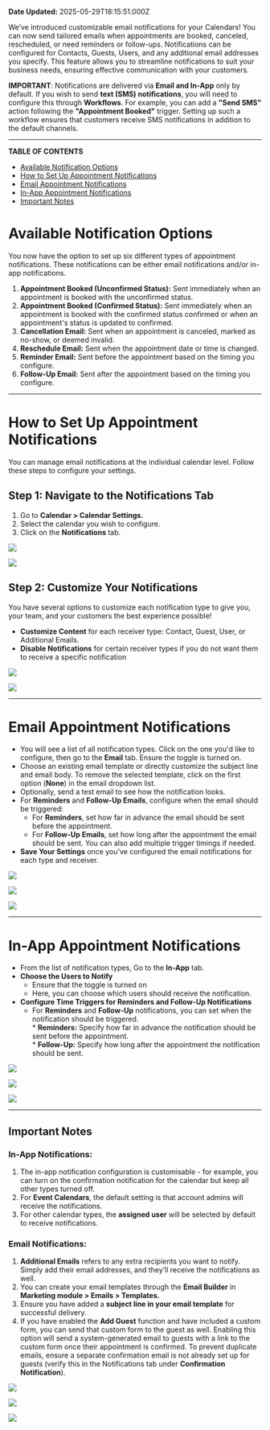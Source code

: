 **Date Updated:** 2025-05-29T18:15:51.000Z

We’ve introduced customizable email notifications for your Calendars! You can now send tailored emails when appointments are booked, canceled, rescheduled, or need reminders or follow-ups. Notifications can be configured for Contacts, Guests, Users, and any additional email addresses you specify. This feature allows you to streamline notifications to suit your business needs, ensuring effective communication with your customers.

  
**IMPORTANT**: Notifications are delivered via **Email and In-App** only by default. If you wish to send **text (SMS) notifications**, you will need to configure this through **Workflows**. For example, you can add a **"Send SMS"** action following the **"Appointment Booked"** trigger. Setting up such a workflow ensures that customers receive SMS notifications in addition to the default channels.

---

**TABLE OF CONTENTS**

* [Available Notification Options](#Available-Notification-Options)
* [How to Set Up Appointment Notifications](#How-to-Set-Up-Appointment-Notifications)
* [Email Appointment Notifications](#Email-Appointment-Notifications)
* [In-App Appointment Notifications](#In-App-Appointment-Notifications)[](#Important-Notes)
* [Important Notes](#Important-Notes)

  
# **Available Notification Options**

You now have the option to set up six different types of appointment notifications. These notifications can be either email notifications and/or in-app notifications.

  
1. **Appointment Booked (Unconfirmed Status):** Sent immediately when an appointment is booked with the unconfirmed status.
2. **Appointment Booked (Confirmed Status):** Sent immediately when an appointment is booked with the confirmed status confirmed or when an appointment's status is updated to confirmed.
3. **Cancellation Email:** Sent when an appointment is canceled, marked as no-show, or deemed invalid.
4. **Reschedule Email:** Sent when the appointment date or time is changed.
5. **Reminder Email:** Sent before the appointment based on the timing you configure.
6. **Follow-Up Email:** Sent after the appointment based on the timing you configure.

  
---

  
# **How to Set Up Appointment Notifications**

You can manage email notifications at the individual calendar level. Follow these steps to configure your settings.

  
## **Step 1:** Navigate to the Notifications Tab

1. Go to **Calendar > Calendar Settings.**
2. Select the calendar you wish to configure.
3. Click on the **Notifications** tab.

  
![](https://s3.amazonaws.com/cdn.freshdesk.com/data/helpdesk/attachments/production/155035031766/original/2Eh8_NnR43k9hinolLwSiDBf0I_Gjc1lWA.png?1729411994)

![](https://s3.amazonaws.com/cdn.freshdesk.com/data/helpdesk/attachments/production/155035031794/original/OriLlXqHvzaahnlfEpp8phkWon6jlLhZXA.png?1729412089)

  
## **Step 2:** Customize Your Notifications

You have several options to customize each notification type to give you, your team, and your customers the best experience possible!  
  
* **Customize Content** for each receiver type: Contact, Guest, User, or Additional Emails.
* **Disable Notifications** for certain receiver types if you do not want them to receive a specific notification

  
![](https://s3.amazonaws.com/cdn.freshdesk.com/data/helpdesk/attachments/production/155035031826/original/-7fpip6tM60KitNDVaoKz4VKHTtnBp1MrA.png?1729412151)

  
![](https://s3.amazonaws.com/cdn.freshdesk.com/data/helpdesk/attachments/production/155035032450/original/53hyQmVM-1KH6oFCbp--zcAF6qg6nsYn-g.png?1729413848)

  
---

  
# **Email Appointment Notifications**

* You will see a list of all notification types. Click on the one you'd like to configure, then go to the **Email** tab. Ensure the toggle is turned on.
* Choose an existing email template or directly customize the subject line and email body. To remove the selected template, click on the first option (**None**) in the email dropdown list.
* Optionally, send a test email to see how the notification looks.
* For **Reminders** and **Follow-Up Emails**, configure when the email should be triggered:  
   * For **Reminders**, set how far in advance the email should be sent before the appointment.  
   * For **Follow-Up Emails**, set how long after the appointment the email should be sent. You can also add multiple trigger timings if needed.
* **Save Your Settings** once you’ve configured the email notifications for each type and receiver.

  
![](https://s3.amazonaws.com/cdn.freshdesk.com/data/helpdesk/attachments/production/155035032459/original/anFgWVLiBtBMC0XcAukQYxBHNmM-DEcDPw.png?1729413889)

  
![](https://s3.amazonaws.com/cdn.freshdesk.com/data/helpdesk/attachments/production/155035032461/original/o4XMVxWwBy_1ObK8tidcsO8ZdLWcYoX30g.png?1729413929)

  
![](https://s3.amazonaws.com/cdn.freshdesk.com/data/helpdesk/attachments/production/155035032502/original/AuLaU6lj5UVJ3aMspU7m_cTdNJt2DX5qdA.png?1729414031)

  
---

# **In-App Appointment Notifications**

* From the list of notification types, Go to the **In-App** tab.
* **Choose the Users to Notify**  
   * Ensure that the toggle is turned on  
   * Here, you can choose which users should receive the notification.
* **Configure Time Triggers for Reminders and Follow-Up Notifications**  
   * For **Reminders** and **Follow-Up** notifications, you can set when the notification should be triggered.  
         * **Reminders:** Specify how far in advance the notification should be sent before the appointment.  
         * **Follow-Up:** Specify how long after the appointment the notification should be sent.

  
![](https://s3.amazonaws.com/cdn.freshdesk.com/data/helpdesk/attachments/production/155035100808/original/4XoUVr48_78ANGSSTYayjbrfBB2fq6gPiQ.jpeg?1729515498)

  
![](https://s3.amazonaws.com/cdn.freshdesk.com/data/helpdesk/attachments/production/155035100807/original/lAWIre6EQlpCy4KsJfBSKD1AgZSwDTtroA.jpeg?1729515498)

  
![](https://s3.amazonaws.com/cdn.freshdesk.com/data/helpdesk/attachments/production/155035100806/original/4thA0IDfxl8oi8rklr9leGUsilDTeNYAKg.jpeg?1729515497)

  
---

  
## **Important Notes**

  
### **In-App Notifications:**

1. The in-app notification configuration is customisable - for example, you can turn on the confirmation notification for the calendar but keep all other types turned off.
2. For **Event Calendars**, the default setting is that account admins will receive the notifications.
3. For other calendar types, the **assigned user** will be selected by default to receive notifications.

  
### **Email Notifications:**

1. **Additional Emails** refers to any extra recipients you want to notify. Simply add their email addresses, and they’ll receive the notifications as well.
2. You can create your email templates through the **Email Builder** in **Marketing module > Emails > Templates.**
3. Ensure you have added a **subject line in your email template** for successful delivery.
4. If you have enabled the **Add Guest** function and have included a custom form, you can send that custom form to the guest as well. Enabling this option will send a system-generated email to guests with a link to the custom form once their appointment is confirmed. To prevent duplicate emails, ensure a separate confirmation email is not already set up for guests (verify this in the Notifications tab under **Confirmation Notification**).

![](https://s3.amazonaws.com/cdn.freshdesk.com/data/helpdesk/attachments/production/155035032671/original/Up1CxEOC_oYOM58FlvH7NEfVlAIsXFo7pw.png?1729414374)

  
![](https://s3.amazonaws.com/cdn.freshdesk.com/data/helpdesk/attachments/production/155035032756/original/V1TQkBpZWYzwkB236ewFSTy0JMbEoRWZ5g.png?1729414555)

  
![](https://s3.amazonaws.com/cdn.freshdesk.com/data/helpdesk/attachments/production/155035032605/original/UTF4J5t2VTKju0R2OggFKs-jgTErVjD_SA.png?1729414264)

  
